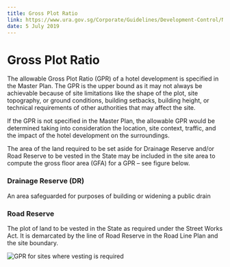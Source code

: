 ```yaml
---
title: Gross Plot Ratio
link: https://www.ura.gov.sg/Corporate/Guidelines/Development-Control/Non-Residential/Hotel/Gross-Plot-Ratio
date: 5 July 2019
---
```


# Gross Plot Ratio

The allowable Gross Plot Ratio (GPR) of a hotel development is specified in the Master Plan. The GPR is the upper bound as it may not always be achievable because of site limitations like the shape of the plot, site topography, or ground conditions, building setbacks, building height, or technical requirements of other authorities that may affect the site.

If the GPR is not specified in the Master Plan, the allowable GPR would be determined taking into consideration the location, site context, traffic, and the impact of the hotel development on the surroundings.

The area of the land required to be set aside for Drainage Reserve and/or Road Reserve to be vested in the State may be included in the site area to compute the gross floor area (GFA) for a GPR – see figure below.

### Drainage Reserve (DR)
An area safeguarded for purposes of building or widening a public drain

### Road Reserve
The plot of land to be vested in the State as required under the Street Works Act. It is demarcated by the line of Road Reserve in the Road Line Plan and the site boundary.

![GPR for sites where vesting is required](https://www.ura.gov.sg/-/media/Corporate/Guidelines/Development-control/Flats-Condominiums/F01_Gross_Plot_Ratio.jpg?h=100%25&w=100%25)


